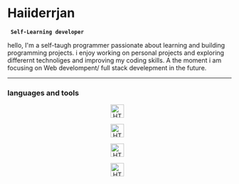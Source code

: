 # Haiiderrjan

**` Self-Learning developer`**

hello, I'm a self-taugh programmer passionate about learning and building programming projects. i enjoy working on personal projects and exploring differernt technoliges and improving my coding skills. A the moment i am focusing on Web develompent/ full stack develepment in the future.

---

### languages and tools 

<p align="center">

<img alt="HTML" width="30px" style="padding-right:10px;" src="https://cdn.jsdelivr.net/gh/devicons/devicon@latest/icons/html5/html5-original.svg"/>
 
</p>

<p align="center">

<img  alt="HTML" width="30px" style="padding-right:10px;" src="https://cdn.jsdelivr.net/gh/devicons/devicon@latest/icons/css3/css3-original.svg" />
 
</p>

<p align="center">


<img align="center" alt="HTML" width="30px" style="padding-right:10px;" src="https://cdn.jsdelivr.net/gh/devicons/devicon@latest/icons/javascript/javascript-original.svg" />

 
</p>

<p align="center">
<img align="center" alt="HTML" width="30px" style="padding-right:10px;" src="https://cdn.jsdelivr.net/gh/devicons/devicon@latest/icons/java/java-original-wordmark.svg" />
 
</p>



          
          
          





